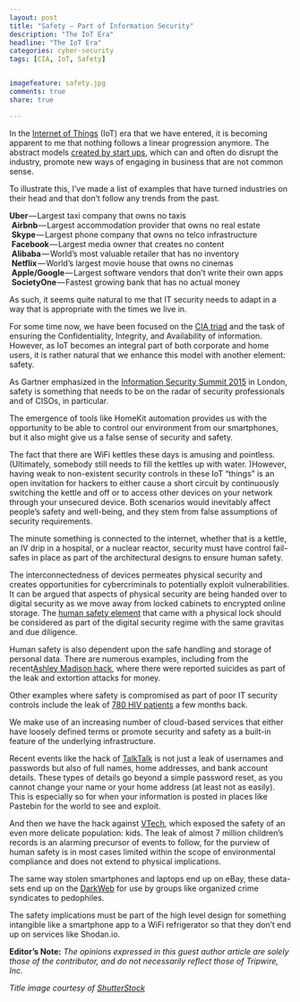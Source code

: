```yaml
---
layout: post
title: "Safety — Part of Information Security"
description: "The IoT Era"
headline: "The IoT Era"
categories: cyber-security
tags: [CIA, IoT, Safety]


imagefeature: safety.jpg
comments: true
share: true

---
```



<p>In the <a href="http://www.tripwire.com/state-of-security/risk-based-security-for-executives/connecting-security-to-the-business/the-iot-convergence-how-it-and-ot-can-work-together-to-secure-the-internet-of-things/">Internet of Things</a>&nbsp;(IoT) era that we have entered, it is becoming apparent to me that nothing follows a linear progression anymore. The abstract models <a href="http://www.tripwire.com/state-of-security/featured/the-startup-problem/">created by start ups</a>, which can and often do disrupt the industry, promote new ways of engaging in business that are not common sense.</p>
<p>To illustrate this, I’ve made a list of examples that have turned industries on their head and that don’t follow any trends from the past.</p>
<p><strong>Uber</strong> — Largest taxi company that owns no taxis<br />&nbsp;<strong>Airbnb</strong> — Largest accommodation provider that owns no real estate<br />&nbsp;<strong>Skype</strong> — Largest phone company that owns no telco infrastructure<br />&nbsp;<strong>Facebook</strong> — Largest media owner that creates no content<br />&nbsp;<strong>Alibaba</strong> — World’s most valuable retailer that has no inventory<br />&nbsp;<strong>Netflix</strong> — World’s largest movie house that owns no cinemas<br />&nbsp;<strong>Apple/Google</strong> — Largest software vendors that don’t write their own apps<br />&nbsp;<strong>SocietyOne</strong> — Fastest growing bank that has no actual money</p>
<p>As such, it seems quite natural to me that IT security needs to adapt in a way that is appropriate with the times we live in.</p>
<p>For some time now, we have been focused on the <a href="http://www.tripwire.com/state-of-security/security-awareness/the-three-principles-of-a-secure-system/">CIA triad</a>&nbsp;and the task of ensuring the Confidentiality, Integrity, and Availability of information. However, as IoT becomes an integral part of both corporate and home users, it is rather natural that we enhance this model with another element: safety.</p>
<p>As Gartner emphasized in the <a href="http://www.gartner.com/smarterwithgartner/build-safety-at-the-edge-for-security-in-2020/">Information Security Summit 2015</a>&nbsp;in London, safety is something that needs to be on the radar of security professionals and of CISOs, in particular.</p>
<p>The emergence of tools like HomeKit automation provides us with the opportunity to be able to control our environment from our smartphones, but it also might give us a false sense of security and safety.</p>
<p>The fact that there are WiFi kettles these days is amusing and pointless. (Ultimately, somebody still needs to fill the kettles up with water. )However, having weak to non-existent security controls in these IoT “things” is an open invitation for hackers to either cause a short circuit by continuously switching the kettle and off or to access other devices on your network through your unsecured device. Both scenarios would inevitably affect people’s safety and well-being, and they stem from false assumptions of security requirements.</p>
<p>The minute something is connected to the internet, whether that is a kettle, an IV drip in a hospital, or a nuclear reactor, security must have control fail-safes in place as part of the architectural designs to ensure human safety.</p>
<p>The interconnectedness of devices permeates physical security and creates opportunities for cybercriminals to potentially exploit vulnerabilities. It can be argued that aspects of physical security are being handed over to digital security as we move away from locked cabinets to encrypted online storage. The <a href="http://www.tripwire.com/state-of-security/security-awareness/oh-behave-what-information-security-can-learn-from-behavioural-economics/">human safety element</a>&nbsp;that came with a physical lock should be considered as part of the digital security regime with the same gravitas and due diligence.</p>
<p>Human safety is also dependent upon the safe handling and storage of personal data. There are numerous examples, including from the recent<a href="http://www.tripwire.com/state-of-security/security-data-protection/cyber-security/the-ashley-madison-hack-a-timeline/">Ashley Madison hack</a>, where there were reported suicides as part of the leak and extortion attacks for money.</p>
<p>Other examples where safety is compromised as part of poor IT security controls include the leak of <a href="http://www.bbc.co.uk/news/uk-england-london-34127740">780 HIV patients</a>&nbsp;a few months back.</p>
<p>We make use of an increasing number of cloud-based services that either have loosely defined terms or promote security and safety as a built-in feature of the underlying infrastructure.</p>
<p>Recent events like the hack of <a href="http://www.tripwire.com/state-of-security/security-data-protection/cyber-security/the-talktalk-breach-timeline-of-a-hack/">TalkTalk</a>&nbsp;is not just a leak of usernames and passwords but also of full names, home addresses, and bank account details. These types of details go beyond a simple password reset, as you cannot change your name or your home address (at least not as easily). This is especially so for when your information is posted in places like Pastebin for the world to see and exploit.</p>
<p>And then we have the hack against <a href="http://www.tripwire.com/state-of-security/latest-security-news/uk-man-arrested-in-connection-to-vtech-hack/">VTech</a>, which exposed the safety of an even more delicate population: kids. The leak of almost 7 million children’s records is an alarming precursor of events to follow, for the purview of human safety is in most cases limited within the scope of environmental compliance and does not extend to physical implications.</p>
<p>The same way stolen smartphones and laptops end up on eBay, these data-sets end up on the <a href="http://www.tripwire.com/state-of-security/security-data-protection/cyber-security/who-dares-delve-into-the-deep-dark-web/">DarkWeb</a>&nbsp;for use by groups like organized crime syndicates to pedophiles.</p>
<p>The safety implications must be part of the high level design for something intangible like a smartphone app to a WiFi refrigerator so that they don’t end up on services like Shodan.io.</p>
<p><strong>Editor’s Note:</strong>&nbsp;<em>The opinions expressed in this guest author article are solely those of the contributor, and do not necessarily reflect those of Tripwire, Inc.</em></p>
<p><em>Title image courtesy of </em><a href="http://www.shutterstock.com/"><em>ShutterStock</em></a></p>
